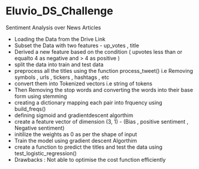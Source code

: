 # Eluvio_DS_Challenge
Sentiment Analysis over News Articles

* Loading the Data from the Drive Link
* Subset the Data with two features - up_votes , title
* Derived a new feature based on the condition ( upvotes less than or equalto 4 as negative and > 4 as positive )
* split the data into train and test data
* preprocess all the titles using the function process_tweet() i.e Removing symbols , urls , tickers , hashtags , etc
* convert them into Tokenized vectors i.e string of tokens
* Then Removing the stop words and converting the words into their  base form using stemming
* creating a dictionary mapping each pair into frquency using build_freqs()
* defining sigmoid and gradientdescent algorthim
* create a feature vector of dimension (3, 1) - (Bias , positive sentiment , Negative sentiment)
* initilize the weights as 0 as per the shape of input
* Train the model using gradient descent Algorthim 
* create a function to predict the titles and test the data using test_logistic_regression()
* Drawbacks : Not able to optimise the cost function efficiently


